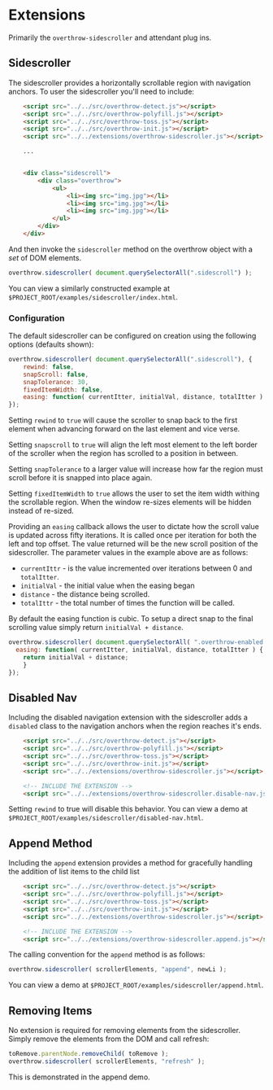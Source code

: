 # Extensions

Primarily the `overthrow-sidescroller` and attendant plug ins.

## Sidescroller

The sidescroller provides a horizontally scrollable region with navigation anchors. To user the sidescroller you'll need to include:

```html
	<script src="../../src/overthrow-detect.js"></script>
	<script src="../../src/overthrow-polyfill.js"></script>
	<script src="../../src/overthrow-toss.js"></script>
	<script src="../../src/overthrow-init.js"></script>
	<script src="../../extensions/overthrow-sidescroller.js"></script>

	...


	<div class="sidescroll">
		<div class="overthrow">
			<ul>
				<li><img src="img.jpg"></li>
				<li><img src="img.jpg"></li>
				<li><img src="img.jpg"></li>
			</ul>
		</div>
	</div>
```

And then invoke the `sidescroller` method on the overthrow object with a *set* of DOM elements.

```javascript
overthrow.sidescroller( document.querySelectorAll(".sidescroll") );
```

You can view a similarly constructed example at `$PROJECT_ROOT/examples/sidescroller/index.html`.

### Configuration

The default sidescroller can be configured on creation using the following options (defaults shown):

```javascript
overthrow.sidescroller( document.querySelectorAll(".sidescroll"), {
	rewind: false,
	snapScroll: false,
	snapTolerance: 30,
	fixedItemWidth: false,
	easing: function( currentItter, initialVal, distance, totalItter ) { /* ... */ }
});
```

Setting `rewind` to `true` will cause the scroller to snap back to the first element when advancing forward on the last element and vice verse.

Setting `snapscroll` to `true` will align the left most element to the left border of the scroller when the region has scrolled to a position in between.

Setting `snapTolerance` to a larger value will increase how far the region must scroll before it is snapped into place again.

Setting `fixedItemWidth` to `true` allows the user to set the item width withing the scrollable region. When the window re-sizes elements will be hidden instead of re-sized.

Providing an `easing` callback allows the user to dictate how the scroll value is updated across fifty iterations. It is called once per iteration for both the left and top offset. The value returned will be the new scroll position of the sidescroller. The parameter values in the example above are as follows:

* `currentIttr` - is the value incremented over iterations between 0 and `totalItter`.
* `initialVal` - the initial value when the easing began
* `distance` - the distance being scrolled.
* `totalIttr` - the total number of times the function will be called.

By default the easing function is cubic. To setup a direct snap to the final scrolling value simply return `initialVal + distance`.

```javascript
overthrow.sidescroller( document.querySelectorAll( ".overthrow-enabled .sidescroll-nextprev" ), {
  easing: function( currentItter, initialVal, distance, totalItter ) {
    return initialVal + distance;
	}
});
```

## Disabled Nav

Including the disabled navigation extension with the sidescroller adds a `disabled` class to the navigation anchors when the region reaches it's ends.

```html
	<script src="../../src/overthrow-detect.js"></script>
	<script src="../../src/overthrow-polyfill.js"></script>
	<script src="../../src/overthrow-toss.js"></script>
	<script src="../../src/overthrow-init.js"></script>
	<script src="../../extensions/overthrow-sidescroller.js"></script>

	<!-- INCLUDE THE EXTENSION -->
	<script src="../../extensions/overthrow-sidescroller.disable-nav.js"></script>
```
Setting `rewind` to true will disable this behavior. You can view a demo at `$PROJECT_ROOT/examples/sidescroller/disabled-nav.html`.

## Append Method

Including the `append` extension provides a method for gracefully handling the addition of list items to the child list

```html
	<script src="../../src/overthrow-detect.js"></script>
	<script src="../../src/overthrow-polyfill.js"></script>
	<script src="../../src/overthrow-toss.js"></script>
	<script src="../../src/overthrow-init.js"></script>
	<script src="../../extensions/overthrow-sidescroller.js"></script>

	<!-- INCLUDE THE EXTENSION -->
	<script src="../../extensions/overthrow-sidescroller.append.js"></script>
```

The calling convention for the `append` method is as follows:

```javascript
overthrow.sidescroller( scrollerElements, "append", newLi );
```

You can view a demo at `$PROJECT_ROOT/examples/sidescroller/append.html`.

## Removing Items

No extension is required for removing elements from the sidescroller. Simply remove the elements from the DOM and call refresh:

```javascript
toRemove.parentNode.removeChild( toRemove );
overthrow.sidescroller( scrollerElements, "refresh" );
```

This is demonstrated in the append demo.

